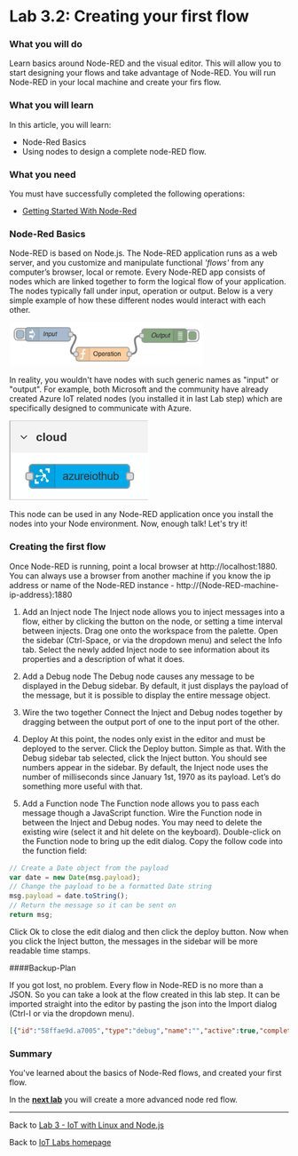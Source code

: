 # Lab 3.2: Creating your first flow

### What you will do
Learn basics around Node-RED and the visual editor. This will allow you to start designing your flows and take advantage of Node-RED. You will run Node-RED in your local machine and create your firs flow. 

### What you will learn
In this article, you will learn:
* Node-Red Basics
* Using nodes to design a complete node-RED flow.

### What you need
You must have successfully completed the following operations:

* [Getting Started With Node-Red](/content/lab-3-1-getting-started-with-node-red)

### Node-Red Basics

Node-RED is based on Node.js. The Node-RED application runs as a web server, and you customize and manipulate functional *'flows'* from any computer’s browser, local or remote. Every Node-RED app consists of nodes which are linked together to form the logical flow of your application. The nodes typically fall under input, operation or output.
Below is a very simple example of how these different nodes would interact with each other.

![Node-RED Basics](/images/lab3_node-red-basics.png)

In reality, you wouldn't have nodes with such generic names as "input" or "output". For example, both Microsoft and the community have already created Azure IoT related nodes (you installed it in last Lab step) which are specifically designed to communicate with Azure.

![Node-Red node for Azure IoT Hub](/images/lab3_node-red-basics-azure.png)

This node can be used in any Node-RED application once you install the nodes into your Node environment. Now, enough talk! Let's try it!

### Creating the first flow
Once Node-RED is running, point a local browser at http://localhost:1880. You can always use a browser from another machine if you know the ip address or name of the Node-RED instance - http://{Node-RED-machine-ip-address}:1880

1. Add an Inject node
 The Inject node allows you to inject messages into a flow, either by clicking the button on the node, or setting a time interval between injects.
 Drag one onto the workspace from the palette.
 Open the sidebar (Ctrl-Space, or via the dropdown menu) and select the Info tab.
 Select the newly added Inject node to see information about its properties and a description of what it does.

2. Add a Debug node
 The Debug node causes any message to be displayed in the Debug sidebar. By default, it just displays the payload of the message, but it is possible to display the entire message object.

3. Wire the two together
 Connect the Inject and Debug nodes together by dragging between the output port of one to the input port of the other.
 
4. Deploy
 At this point, the nodes only exist in the editor and must be deployed to the server.
 Click the Deploy button. Simple as that.
 With the Debug sidebar tab selected, click the Inject button. You should see numbers appear in the sidebar. By default, the Inject node uses the number of milliseconds since January 1st, 1970 as its payload. Let’s do something more useful with that.

5. Add a Function node
 The Function node allows you to pass each message though a JavaScript function.
 Wire the Function node in between the Inject and Debug nodes. You may need to delete the existing wire (select it and hit delete on the keyboard).
 Double-click on the Function node to bring up the edit dialog. Copy the follow code into the function field:

  ```javascript
  // Create a Date object from the payload
  var date = new Date(msg.payload);
  // Change the payload to be a formatted Date string
  msg.payload = date.toString();
  // Return the message so it can be sent on
  return msg;
  ```

 Click Ok to close the edit dialog and then click the deploy button.
 Now when you click the Inject button, the messages in the sidebar will be more readable time stamps.

####Backup-Plan

If you got lost, no problem. Every flow in Node-RED is no more than a JSON. So you can take a look at the flow created in this lab step. It can be imported straight into the editor by pasting the json into the Import dialog (Ctrl-I or via the dropdown menu).

 ```json
 [{"id":"58ffae9d.a7005","type":"debug","name":"","active":true,"complete":false,"x":640,"y":200,"wires":[]},{"id":"17626462.e89d9c","type":"inject","name":"","topic":"","payload":"","repeat":"","once":false,"x":240,"y":200,"wires":[["2921667d.d6de9a"]]},{"id":"2921667d.d6de9a","type":"function","name":"Format timestamp","func":"// Create a Date object from the payload\nvar date = new Date(msg.payload);\n// Change the payload to be a formatted Date string\nmsg.payload = date.toString();\n// Return the message so it can be sent on\nreturn msg;","outputs":1,"x":440,"y":200,"wires":[["58ffae9d.a7005"]]}]
  ```

### Summary
You've learned about the basics of Node-Red flows, and created your first flow.

In the **[next lab][nextlab]** you will create a more advanced node red flow.

---

Back to [Lab 3 - IoT with Linux and Node.js](/content/lab-3-linux-iot-node-red.md)

Back to [IoT Labs homepage](/readme.md#labs)

[nextlab]: /content/lab-3-3-creating-creating-a-more-advanced-node-red-flow.md

